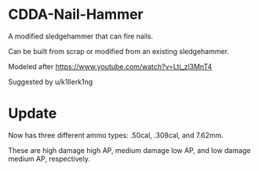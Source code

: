 # CDDA-Nail-Hammer
A modified sledgehammer that can fire nails.

Can be built from scrap or modified from an existing sledgehammer.

Modeled after https://www.youtube.com/watch?v=Lti_zl3MnT4

Suggested by u/k1llerk1ng

# Update
Now has three different ammo types: .50cal, .308cal, and 7.62mm.

These are high damage high AP, medium damage low AP, and low damage medium AP, respectively.
